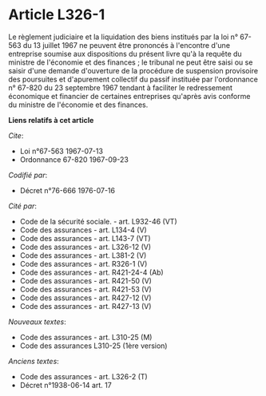 # Article L326-1

Le règlement judiciaire et la liquidation des biens institués par la loi n° 67-563 du 13 juillet 1967 ne peuvent être
prononcés à l'encontre d'une entreprise soumise aux dispositions du présent livre qu'à la requête du ministre de l'économie
et des finances ; le tribunal ne peut être saisi ou se saisir d'une demande d'ouverture de la procédure de suspension
provisoire des poursuites et d'apurement collectif du passif instituée par l'ordonnance n° 67-820 du 23 septembre 1967
tendant à faciliter le redressement économique et financier de certaines entreprises qu'après avis conforme du ministre de
l'économie et des finances.

**Liens relatifs à cet article**

_Cite_:

  - Loi n°67-563 1967-07-13
  - Ordonnance 67-820 1967-09-23

_Codifié par_:

  - Décret n°76-666 1976-07-16

_Cité par_:

  - Code de la sécurité sociale. - art. L932-46 (VT)
  - Code des assurances - art. L134-4 (V)
  - Code des assurances - art. L143-7 (VT)
  - Code des assurances - art. L326-12 (V)
  - Code des assurances - art. L381-2 (V)
  - Code des assurances - art. R326-1 (V)
  - Code des assurances - art. R421-24-4 (Ab)
  - Code des assurances - art. R421-50 (V)
  - Code des assurances - art. R421-53 (V)
  - Code des assurances - art. R427-12 (V)
  - Code des assurances - art. R427-13 (V)

_Nouveaux textes_:

  - Code des assurances - art. L310-25 (M)
  - Code des assurances L310-25 (1ère version)

_Anciens textes_:

  - Code des assurances - art. L326-2 (T)
  - Décret n°1938-06-14 art. 17
